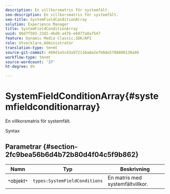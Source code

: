 ```yaml
---
description: En villkorsmatris för systemfält.
seo-description: En villkorsmatris för systemfält.
seo-title: SystemFieldConditionArray
solution: Experience Manager
title: SystemFieldConditionArray
uuid: 06d7f503-23d2-4bd0-a47b-e6077a8a7547
feature: Dynamic Media Classic,SDK/API
role: Utvecklare,Administratör
translation-type: tm+mt
source-git-commit: 469d1a5c43a972116a8a2efb0de5708800130a99
workflow-type: tm+mt
source-wordcount: '37'
ht-degree: 0%

---
```



# SystemFieldConditionArray{#systemfieldconditionarray}

En villkorsmatris för systemfält.

Syntax

## Parametrar {#section-2fc9bea56b6d4b72b80d4f04c5f9b862}

| Namn | Typ | Beskrivning |
|---|---|---|
| `*`objekt`*` | `types:SystemFieldConditions` | En matris med systemfältvillkor. |

